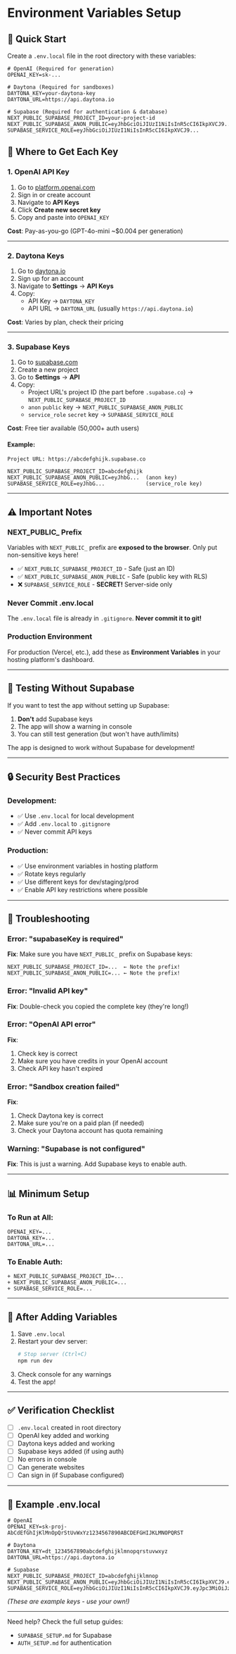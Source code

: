 # Environment Variables Setup

## 🚀 Quick Start

Create a `.env.local` file in the root directory with these variables:

```env
# OpenAI (Required for generation)
OPENAI_KEY=sk-...

# Daytona (Required for sandboxes)
DAYTONA_KEY=your-daytona-key
DAYTONA_URL=https://api.daytona.io

# Supabase (Required for authentication & database)
NEXT_PUBLIC_SUPABASE_PROJECT_ID=your-project-id
NEXT_PUBLIC_SUPABASE_ANON_PUBLIC=eyJhbGciOiJIUzI1NiIsInR5cCI6IkpXVCJ9...
SUPABASE_SERVICE_ROLE=eyJhbGciOiJIUzI1NiIsInR5cCI6IkpXVCJ9...
```

## 📝 Where to Get Each Key

### 1. OpenAI API Key
1. Go to [platform.openai.com](https://platform.openai.com)
2. Sign in or create account
3. Navigate to **API Keys**
4. Click **Create new secret key**
5. Copy and paste into `OPENAI_KEY`

**Cost**: Pay-as-you-go (GPT-4o-mini ~$0.004 per generation)

---

### 2. Daytona Keys
1. Go to [daytona.io](https://daytona.io)
2. Sign up for an account
3. Navigate to **Settings** → **API Keys**
4. Copy:
   - API Key → `DAYTONA_KEY`
   - API URL → `DAYTONA_URL` (usually `https://api.daytona.io`)

**Cost**: Varies by plan, check their pricing

---

### 3. Supabase Keys
1. Go to [supabase.com](https://supabase.com)
2. Create a new project
3. Go to **Settings** → **API**
4. Copy:
   - Project URL's project ID (the part before `.supabase.co`) → `NEXT_PUBLIC_SUPABASE_PROJECT_ID`
   - `anon` `public` key → `NEXT_PUBLIC_SUPABASE_ANON_PUBLIC`
   - `service_role` `secret` key → `SUPABASE_SERVICE_ROLE`

**Cost**: Free tier available (50,000+ auth users)

#### Example:
```
Project URL: https://abcdefghijk.supabase.co
             
NEXT_PUBLIC_SUPABASE_PROJECT_ID=abcdefghijk
NEXT_PUBLIC_SUPABASE_ANON_PUBLIC=eyJhbG...  (anon key)
SUPABASE_SERVICE_ROLE=eyJhbG...             (service_role key)
```

---

## ⚠️ Important Notes

### NEXT_PUBLIC_ Prefix
Variables with `NEXT_PUBLIC_` prefix are **exposed to the browser**. Only put non-sensitive keys here!

- ✅ `NEXT_PUBLIC_SUPABASE_PROJECT_ID` - Safe (just an ID)
- ✅ `NEXT_PUBLIC_SUPABASE_ANON_PUBLIC` - Safe (public key with RLS)
- ❌ `SUPABASE_SERVICE_ROLE` - **SECRET!** Server-side only

### Never Commit .env.local
The `.env.local` file is already in `.gitignore`. **Never commit it to git!**

### Production Environment
For production (Vercel, etc.), add these as **Environment Variables** in your hosting platform's dashboard.

---

## 🧪 Testing Without Supabase

If you want to test the app without setting up Supabase:

1. **Don't** add Supabase keys
2. The app will show a warning in console
3. You can still test generation (but won't have auth/limits)

The app is designed to work without Supabase for development!

---

## 🔒 Security Best Practices

### Development:
- ✅ Use `.env.local` for local development
- ✅ Add `.env.local` to `.gitignore`
- ✅ Never commit API keys

### Production:
- ✅ Use environment variables in hosting platform
- ✅ Rotate keys regularly
- ✅ Use different keys for dev/staging/prod
- ✅ Enable API key restrictions where possible

---

## 🐛 Troubleshooting

### Error: "supabaseKey is required"
**Fix**: Make sure you have `NEXT_PUBLIC_` prefix on Supabase keys:
```env
NEXT_PUBLIC_SUPABASE_PROJECT_ID=...  ← Note the prefix!
NEXT_PUBLIC_SUPABASE_ANON_PUBLIC=... ← Note the prefix!
```

### Error: "Invalid API key"
**Fix**: Double-check you copied the complete key (they're long!)

### Error: "OpenAI API error"
**Fix**: 
1. Check key is correct
2. Make sure you have credits in your OpenAI account
3. Check API key hasn't expired

### Error: "Sandbox creation failed"
**Fix**:
1. Check Daytona key is correct
2. Make sure you're on a paid plan (if needed)
3. Check your Daytona account has quota remaining

### Warning: "Supabase is not configured"
**Fix**: This is just a warning. Add Supabase keys to enable auth.

---

## 📊 Minimum Setup

### To Run at All:
```env
OPENAI_KEY=...
DAYTONA_KEY=...
DAYTONA_URL=...
```

### To Enable Auth:
```env
+ NEXT_PUBLIC_SUPABASE_PROJECT_ID=...
+ NEXT_PUBLIC_SUPABASE_ANON_PUBLIC=...
+ SUPABASE_SERVICE_ROLE=...
```

---

## 🚀 After Adding Variables

1. Save `.env.local`
2. Restart your dev server:
   ```bash
   # Stop server (Ctrl+C)
   npm run dev
   ```
3. Check console for any warnings
4. Test the app!

---

## ✅ Verification Checklist

- [ ] `.env.local` created in root directory
- [ ] OpenAI key added and working
- [ ] Daytona keys added and working
- [ ] Supabase keys added (if using auth)
- [ ] No errors in console
- [ ] Can generate websites
- [ ] Can sign in (if Supabase configured)

---

## 🎯 Example .env.local

```env
# OpenAI
OPENAI_KEY=sk-proj-AbCdEfGhIjKlMnOpQrStUvWxYz1234567890ABCDEFGHIJKLMNOPQRST

# Daytona
DAYTONA_KEY=dt_1234567890abcdefghijklmnopqrstuvwxyz
DAYTONA_URL=https://api.daytona.io

# Supabase
NEXT_PUBLIC_SUPABASE_PROJECT_ID=abcdefghijklmnop
NEXT_PUBLIC_SUPABASE_ANON_PUBLIC=eyJhbGciOiJIUzI1NiIsInR5cCI6IkpXVCJ9.eyJpc3MiOiJzdXBhYmFzZSIsInJlZiI6ImFiY2RlZmdoaWprbG1ub3AiLCJyb2xlIjoiYW5vbiIsImlhdCI6MTYxNjQwMjU2MCwiZXhwIjoxOTMxOTc4NTYwfQ.SIGNATURE_HERE
SUPABASE_SERVICE_ROLE=eyJhbGciOiJIUzI1NiIsInR5cCI6IkpXVCJ9.eyJpc3MiOiJzdXBhYmFzZSIsInJlZiI6ImFiY2RlZmdoaWprbG1ub3AiLCJyb2xlIjoic2VydmljZV9yb2xlIiwiaWF0IjoxNjE2NDAyNTYwLCJleHAiOjE5MzE5Nzg1NjB9.DIFFERENT_SIGNATURE_HERE
```

*(These are example keys - use your own!)*

---

Need help? Check the full setup guides:
- `SUPABASE_SETUP.md` for Supabase
- `AUTH_SETUP.md` for authentication

